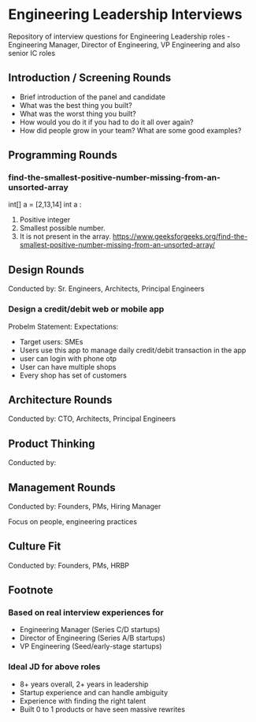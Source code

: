 # Engineering Leadership Interviews
Repository of interview questions for Engineering Leadership roles - Engineering Manager, Director of Engineering, VP Engineering and also senior IC roles

## Introduction / Screening Rounds
- Brief introduction of the panel and candidate
- What was the best thing you built?
- What was the worst thing you built?
- How would you do it if you had to do it all over again?
- How did people grow in your team? What are some good examples?


## Programming Rounds

### find-the-smallest-positive-number-missing-from-an-unsorted-array
int[] a = [2,13,14]
int a : 
1. Positive integer
2. Smallest possible number.
3. It is not present in the array.
https://www.geeksforgeeks.org/find-the-smallest-positive-number-missing-from-an-unsorted-array/

## Design Rounds
Conducted by: Sr. Engineers, Architects, Principal Engineers

### Design a credit/debit web or mobile app
Probelm Statement: 
Expectations: 
- Target users: SMEs
- Users use this app to manage daily credit/debit transaction in the app
- user can login with phone otp
- User can have multiple shops
- Every shop has set of customers

## Architecture Rounds
Conducted by: CTO, Architects, Principal Engineers

## Product Thinking
Conducted by: 


## Management Rounds
Conducted by: Founders, PMs, Hiring Manager

Focus on people, engineering practices


## Culture Fit 
Conducted by: Founders, PMs, HRBP


## Footnote

### Based on real interview experiences for
- Engineering Manager (Series C/D startups)
- Director of Engineering (Series A/B startups)
- VP Engineering (Seed/early-stage startups)

### Ideal JD for above roles
- 8+ years overall, 2+ years in leadership
- Startup experience and can handle ambiguity
- Experience with finding the right talent
- Built 0 to 1 products or have seen massive rewrites
